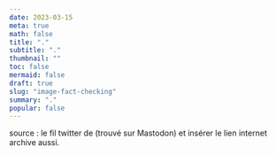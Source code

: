 ```yaml
---
date: 2023-03-15 
meta: true
math: false
title: "."
subtitle: "."
thumbnail: ""
toc: false
mermaid: false
draft: true
slug: "image-fact-checking"
summary: "." 
popular: false
--- 
```

source : le fil twitter de (trouvé sur Mastodon) et insérer le lien internet archive aussi.


